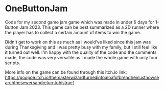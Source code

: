 # OneButtonJam

Code for my second game jam game which was made in under 9 days for 1-Button Jam 2023. This game can be best summarized as a 2D runner where the player has to collect a certain amount of items to win the game.

Didn't get to work on this as much as I would've liked since this jam was during Thanksgiving and I was pretty busy with my family, but I still feel like it turned out well. I'm happy with the quality of the code and the comments made, the code was very versatile as I made the whole game with only four scripts.

More info on the game can be found through this itch.io link: https://goopoe.itch.io/themasterwizardturnedintoaloafofbreadhemustnowsearchthesewersandreturntohistruef
